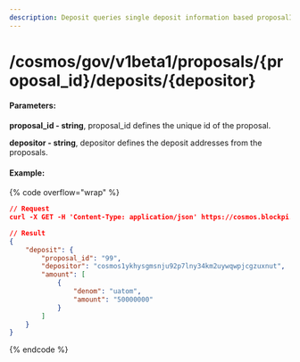 ```yaml
---
description: Deposit queries single deposit information based proposalID, depositAddr.
---
```


# /cosmos/gov/v1beta1/proposals/{proposal\_id}/deposits/{depositor}

#### **Parameters:**

**proposal\_id - string**, proposal\_id defines the unique id of the proposal.

**depositor - string**, depositor defines the deposit addresses from the proposals.

#### Example:

{% code overflow="wrap" %}
```json
// Request
curl -X GET -H 'Content-Type: application/json' https://cosmos.blockpi.network/lcd/v1/<your-api-key>/cosmos/gov/v1beta1/proposals/99/deposits/cosmos1ykhysgmsnju92p7lny34km2uywqwpjcgzuxnut

// Result
{
    "deposit": {
        "proposal_id": "99",
        "depositor": "cosmos1ykhysgmsnju92p7lny34km2uywqwpjcgzuxnut",
        "amount": [
            {
                "denom": "uatom",
                "amount": "50000000"
            }
        ]
    }
}
```
{% endcode %}
